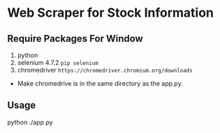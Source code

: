 #  Web Scraper for Stock Information

## Require Packages For Window
1. python
2. selenium 4.7.2 `pip selenium`
3. chromedriver `https://chromedriver.chromium.org/downloads`
* Make chromedrive is in the same directory as the app.py.


## Usage
python ./app.py
